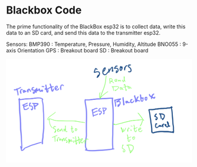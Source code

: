 # Blackbox Code

The prime functionality of the BlackBox esp32 is to collect data, write this data to an SD card, and send this data to the transmitter esp32.

Sensors:
BMP390 : Temperature, Pressure, Humidity, Altitude
BNO055 : 9-axis Orientation
GPS : Breakout board
SD : Breakout board

![BlackBoxDiagram](bbDiagram.png)
